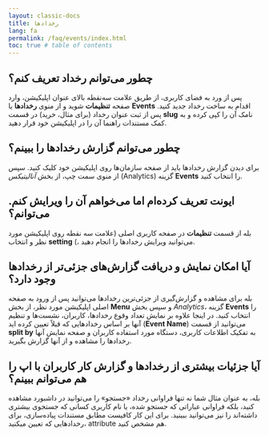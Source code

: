 ```yaml
---
layout: classic-docs
title: رخدادها
lang: fa
permalink: /faq/events/index.html
toc: true # table of contents
---
```


## چطور می‌توانم رخداد تعریف کنم؟

پس از ورد به فضای کاربری، از طریق علامت سه‌نقطه بالای عنوان اپلیکیشن، وارد صفحه **تنظیمات** شوید و از منوی **رخدادها** یا **Events** اقدام به ساخت رخداد جدید کنید. پس از ثبت عنوان رخداد (برای مثال، خرید) در قسمت **slug** نامک آن را کپی کرده و به کمک مستندات راهنما آن را در اپلیکیشن خود قرار دهید.

## چطور می‌توانم گزارش رخدادها را ببینم؟

برای دیدن گزارش رخدادها باید از صفحه سازمان‌ها روی اپلیکیشن خود کلیک کنید. سپس از منوی سمت چپ، از بخش _آنالیتیکس_ (Analytics) گزینه **Events** را انتخاب کنید.

## ایونت تعریف کرده‌ام اما می‌خواهم آن را ویرایش کنم. می‌توانم؟

بله از قسمت **تنظیمات** در صفحه کاربری اصلی (علامت سه نقطه روی اپلیکیشن مورد نظر و انتخاب **setting** (، می‌توانید ویرایش رخدادها را انجام دهید.

## آیا امکان نمایش و دریافت گزارش‌های جزئی‌تر از رخدادها وجود دارد؟

بله برای مشاهده و گزارش‌گیری از جزئی‌ترین رخدادها می‌توانید پس از ورود به صفحه اصلی اپلیکیشن مورد نظر، از بخش **Menu** و سپس بخش _Analytics_، گزینه **Events** را انتخاب کنید. در اینجا علاوه بر نمایش تعداد وقوع رخدادها، کاربران، نشست‌ها و تنظیم آنها بر اساس رخدادهایی که قبلاً تعیین کرده اید (**Event Name**) می‌توانید از قسمت **split by** به تفکیک اطلاعات کاربری، دستگاه مورد استفاده کاربران و صفحه نمایش آنها رخدادها را مشاهده و از آنها گزارش بگیرید.

## آیا جزئیات بیشتری از رخدادها و گزارش کار کاربران با اپ را هم می‌توانم ببینم؟

بله، به عنوان مثال شما نه تنها فراوانی رخداد «جستجو» را می‌توانید در داشبورد مشاهده کنید، بلکه فراوانی عباراتی که جستجو شده، یا نام کاربری کسانی که جستجوی بیشتری داشته‌اند را نیز می‌توانید ببینید. برای این کار کافیست مطابق مستندات پیاده‌سازی، برای رخدادهایی که تعیین میکنید، attribute هم مشخص کنید.
